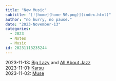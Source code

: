 ```yaml
---
title: "New Music"
subtitle: "[![home](home-50.png)](index.html)"
author: "no hurry, no pause."
date: "2023-November-13"
categories:
  - 2023
  - Notes
  - Music
id: 20231113235244
---
```


2023-11-13: [Big Lazy](http://www.biglazymusic.com) and [All About Jazz](https://www.allaboutjazz.com/musicians/big-lazy)\
2023-11-01: [Karsu](https://en.wikipedia.org/wiki/Karsu)\
2023-11-02: [Muse](https://en.wikipedia.org/wiki/Muse_(band)#Musical_style)